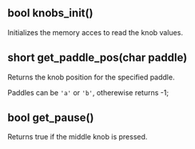 ## bool knobs_init()

Initializes the memory acces to read the knob values.

## short get_paddle_pos(char paddle)

Returns the knob position for the specified paddle.

Paddles can be `'a'` or `'b'`, otherewise returns -1;

## bool get_pause()

Returns true if the middle knob is pressed.
